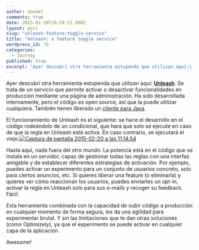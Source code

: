 ```yaml
---
author: dandel
comments: true
date: 2015-02-20T10:19:22.000Z
layout: post
slug: "unleash-feature-toggle-service"
title: "Unleash: a feature toggle service"
wordpress_id: 76
categories: 
  - Journey
published: true
excerpt: "Ayer descubrí otra herramienta estupenda que utilizan aquí:\_Unleash. Se trata de un servicio que permite activar o desactivar funcionalidades en producción mediante una página de administración"
---
```



Ayer descubrí otra herramienta estupenda que utilizan aquí: **[Unleash](https://github.com/finn-no/unleash)**. Se trata de un servicio que permite activar o desactivar funcionalidades en producción mediante una página de administración. Ha sido desarrollada internamente, pero el código es open source, así que la puede utilizar cualquiera. También tienen liberado un [cliente para Java](https://github.com/finn-no/unleash-client-java).

El funcionamiento de Unleash es el siguiente: se hace el desarrollo en el código rodeándolo de un condicional, que hará que solo se ejecute en caso de que la regla en Unleash esté activa. En caso contrario, se ejecutará el viejo.[![Captura de pantalla 2015-02-20 a las 11.14.54](https://thecraftsmansjourney.files.wordpress.com/2015/02/captura-de-pantalla-2015-02-20-a-las-11-14-54.png)](https://thecraftsmansjourney.files.wordpress.com/2015/02/captura-de-pantalla-2015-02-20-a-las-11-14-54.png)

Hasta aquí, nada fuera del otro mundo. La potencia está en el código que se instala en un servidor, capaz de gestionar todas las reglas con una interfaz amigable y de establecer diferentes estrategias de activación. Por ejemplo, puedes activar un experimento para un conjunto de usuarios concreto, solo para ciertos anuncios, etc. Si quieres liberar una feature (o eliminarla) y quieres ver cómo reaccionan los usuarios, puedes enviarles un opt-in, activar la regla en Unleash solo para sus e-mails y recoger su feedback. Fácil.

Esta herramienta combinada con la capacidad de subir código a producción en cualquier momento de forma segura, les da una agilidad para experimentar brutal. Y sin las limitaciones que te dan otras soluciones (como Optimizely), ya que el experimento se puede activar en cualquier capa de la aplicación.

Awesome!
